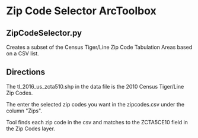 # Zip Code Selector ArcToolbox

## ZipCodeSelector.py

Creates a subset of the Census Tiger/Line Zip Code Tabulation Areas based on a CSV list.

## Directions

The tl_2016_us_zcta510.shp in the data file is the 2010 Census Tiger/Line Zip Codes.

The enter the selected zip codes you want in the zipcodes.csv under the column "Zips".

Tool finds each zip code in the csv and matches to the ZCTA5CE10 field in the Zip Codes layer.

